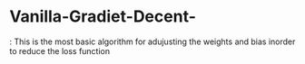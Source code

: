 # Vanilla-Gradiet-Decent-
: This is the most basic algorithm for adujusting the weights and bias inorder to reduce the loss function 
